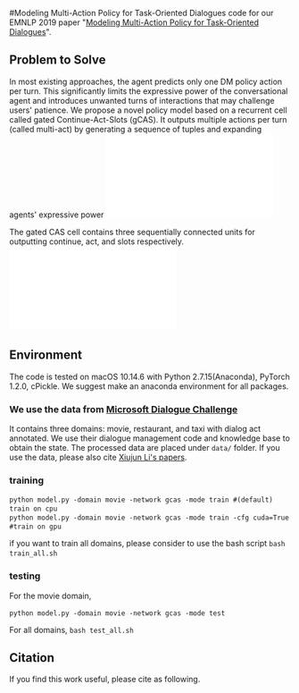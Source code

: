 #Modeling Multi-Action Policy for Task-Oriented Dialogues
code for our EMNLP 2019 paper "[Modeling Multi-Action Policy for Task-Oriented Dialogues](http://arxiv.org/abs/)".

## Problem to Solve
In most existing approaches, the agent predicts only one DM policy action per turn.
This significantly limits the expressive power of the conversational agent and introduces unwanted turns of interactions that may challenge users' patience.
We propose a novel policy model based on a recurrent cell called gated Continue-Act-Slots (gCAS). It outputs multiple actions per turn (called multi-act) by generating a sequence of tuples and expanding agents' expressive power
![CAS decoder](resources/CASdecoder.pdf)

The gated CAS cell contains three sequentially connected units for outputting continue, act, and slots respectively.
![gCAS cell](resources/CAScell.pdf)


## Environment
The code is tested on macOS 10.14.6 with Python 2.7.15(Anaconda), PyTorch 1.2.0, cPickle.
We suggest make an anaconda environment for all packages.

### We use the data from [Microsoft Dialogue Challenge](https://github.com/xiul-msr/e2e_dialog_challenge)
It contains three domains: movie, restaurant, and taxi with dialog act annotated. We use their dialogue management code and knowledge base to obtain the state.
The processed data are placed under `data/` folder.
If you use the data, please also cite [Xiujun Li's papers](https://github.com/xiul-msr/e2e_dialog_challenge).


### training
```
python model.py -domain movie -network gcas -mode train #(default) train on cpu
python model.py -domain movie -network gcas -mode train -cfg cuda=True #train on gpu
```
if you want to train all domains, please consider to use the bash script `bash train_all.sh`

### testing
For the movie domain,
```
python model.py -domain movie -network gcas -mode test
```
For all domains, `bash test_all.sh`

## Citation
If you find this work useful, please cite as following.
```
```